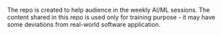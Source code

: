 The repo is created to help audience in the weekly AI/ML sessions. The content shared in this repo is used only for training purpose - it may have some deviations from real-world software
application.
